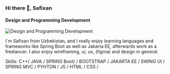### Hi there 👋, Safixan
#### Design and Programming Development
![Design and Programming Development](https://pbs.twimg.com/profile_banners/1731304104750911488/1701610487/600x200)

I`m Safixan from Uzbekistan, and I really enjoy learning languages and frameworks like Spring Boot as well as Jakarta EE, afterwards work as a freelancer. I also enjoy wireframing, ui, ux, (figma) and design in general.

Skills: C++/ JAVA / SPRING Boot/ / BOOTSTRAP / JAKARTA EE / SWING UI / SPRING MVC / PYHTON / JS / HTML / CSS / 





